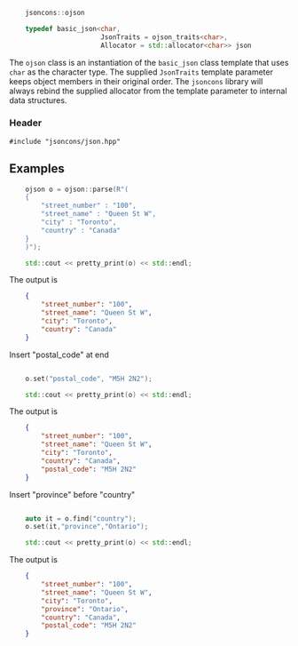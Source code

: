 ```c++
    jsoncons::ojson

    typedef basic_json<char,
                       JsonTraits = ojson_traits<char>,
                       Allocator = std::allocator<char>> json
```
The `ojson` class is an instantiation of the `basic_json` class template that uses `char` as the character type. The supplied `JsonTraits` template parameter keeps object members in their original order. The `jsoncons` library will always rebind the supplied allocator from the template parameter to internal data structures.

### Header

    #include "jsoncons/json.hpp"

## Examples
```c++
    ojson o = ojson::parse(R"(
    {
        "street_number" : "100",
        "street_name" : "Queen St W",
        "city" : "Toronto",
        "country" : "Canada"
    }
    )");

    std::cout << pretty_print(o) << std::endl;
```
The output is
```json
    {
        "street_number": "100",
        "street_name": "Queen St W",
        "city": "Toronto",
        "country": "Canada"
    }
```
Insert "postal_code" at end
```c++

    o.set("postal_code", "M5H 2N2");

    std::cout << pretty_print(o) << std::endl;
```
The output is
```json
    {
        "street_number": "100",
        "street_name": "Queen St W",
        "city": "Toronto",
        "country": "Canada",
        "postal_code": "M5H 2N2"
    }
```
Insert "province" before "country"
```c++

    auto it = o.find("country");
    o.set(it,"province","Ontario");

    std::cout << pretty_print(o) << std::endl;
```
The output is
```json
    {
        "street_number": "100",
        "street_name": "Queen St W",
        "city": "Toronto",
        "province": "Ontario",
        "country": "Canada",
        "postal_code": "M5H 2N2"
    }
```
